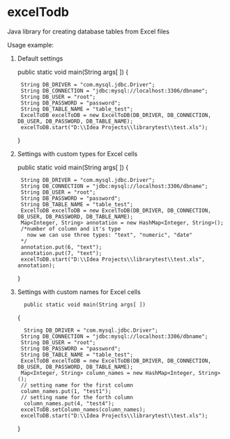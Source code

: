 excelTodb
=========

Java library for creating database tables from Excel files

Usage example: 

1. Default settings

    public static void main(String args[ ])
    {

        String DB_DRIVER = "com.mysql.jdbc.Driver";
        String DB_CONNECTION = "jdbc:mysql://localhost:3306/dbname";
        String DB_USER = "root";
        String DB_PASSWORD = "password";
        String DB_TABLE_NAME = "table_test";
        ExcelToDB excelToDB = new ExcelToDB(DB_DRIVER, DB_CONNECTION, DB_USER, DB_PASSWORD, DB_TABLE_NAME);
        excelToDB.start("D:\\Idea Projects\\librarytest\\test.xls");
        
    }



2. Settings with custom types for Excel cells

    public static void main(String args[ ])
    {

        String DB_DRIVER = "com.mysql.jdbc.Driver";
        String DB_CONNECTION = "jdbc:mysql://localhost:3306/dbname";
        String DB_USER = "root";
        String DB_PASSWORD = "password";
        String DB_TABLE_NAME = "table_test";
        ExcelToDB excelToDB = new ExcelToDB(DB_DRIVER, DB_CONNECTION, DB_USER, DB_PASSWORD, DB_TABLE_NAME);
        Map<Integer, String> annotation = new HashMap<Integer, String>();
        /*number of column and it's type
          now we can use three types: "text", "numeric", "date"
        */
        annotation.put(6, "text");
        annotation.put(7, "text");
        excelToDB.start("D:\\Idea Projects\\librarytest\\test.xls", annotation);
     
    }


3. Settings with custom names for Excel cells

   
         public static void main(String args[ ])
    {

         String DB_DRIVER = "com.mysql.jdbc.Driver";
        String DB_CONNECTION = "jdbc:mysql://localhost:3306/dbname";
        String DB_USER = "root";
        String DB_PASSWORD = "password";
        String DB_TABLE_NAME = "table_test";
        ExcelToDB excelToDB = new ExcelToDB(DB_DRIVER, DB_CONNECTION, DB_USER, DB_PASSWORD, DB_TABLE_NAME);
        Map<Integer, String> column_names = new HashMap<Integer, String>();
        // setting name for the first column
        column_names.put(1, "test1");
        // setting name for the forth column
         column_names.put(4, "test4");
        excelToDB.setColumn_names(column_names);
        excelToDB.start("D:\\Idea Projects\\librarytest\\test.xls");
        
    }
     
  

